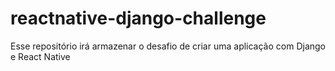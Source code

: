# reactnative-django-challenge
Esse repositório irá armazenar o desafio de criar uma aplicação com Django e React Native

